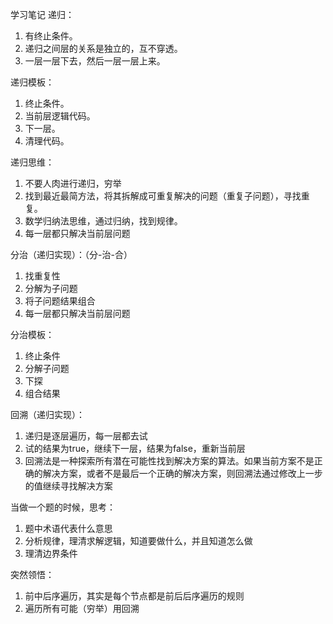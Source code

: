学习笔记
递归：
1. 有终止条件。
2. 递归之间层的关系是独立的，互不穿透。
3. 一层一层下去，然后一层一层上来。

递归模板：
1. 终止条件。
2. 当前层逻辑代码。
3. 下一层。
4. 清理代码。

递归思维：
1. 不要人肉进行递归，穷举
2. 找到最近最简方法，将其拆解成可重复解决的问题（重复子问题），寻找重复。
3. 数学归纳法思维，通过归纳，找到规律。
4. 每一层都只解决当前层问题

分治（递归实现）：（分-治-合）
1. 找重复性
2. 分解为子问题
3. 将子问题结果组合
4. 每一层都只解决当前层问题

分治模板：
1. 终止条件
2. 分解子问题
3. 下探
4. 组合结果

回溯（递归实现）：
1. 递归是逐层遍历，每一层都去试
2. 试的结果为true，继续下一层，结果为false，重新当前层
3. 回溯法是一种探索所有潜在可能性找到解决方案的算法。如果当前方案不是正确的解决方案，或者不是最后一个正确的解决方案，则回溯法通过修改上一步的值继续寻找解决方案

当做一个题的时候，思考：
1. 题中术语代表什么意思
2. 分析规律，理清求解逻辑，知道要做什么，并且知道怎么做
3. 理清边界条件

突然领悟：
1. 前中后序遍历，其实是每个节点都是前后后序遍历的规则
2. 遍历所有可能（穷举）用回溯